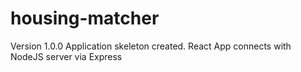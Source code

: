 # housing-matcher

Version 1.0.0
Application skeleton created. 
React App connects with NodeJS server via Express 